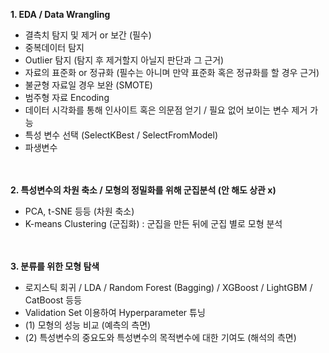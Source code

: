 **1. EDA / Data Wrangling**
 - 결측치 탐지 및 제거 or 보간 (필수)
 - 중복데이터 탐지
 - Outlier 탐지 (탐지 후 제거할지 아닐지 판단과 그 근거)
 - 자료의 표준화 or 정규화 (필수는 아니며 만약 표준화 혹은 정규화를 할 경우 근거)
 - 불균형 자료일 경우 보완 (SMOTE)
 - 범주형 자료 Encoding
 - 데이터 시각화를 통해 인사이트 혹은 의문점 얻기 / 필요 없어 보이는 변수 제거 가능
 - 특성 변수 선택 (SelectKBest / SelectFromModel)
 - 파생변수 </br></br></br>


**2. 특성변수의 차원 축소 / 모형의 정밀화를 위해 군집분석 (안 해도 상관 x)**
 - PCA, t-SNE 등등 (차원 축소)
 - K-means Clustering (군집화) : 군집을 만든 뒤에 군집 별로 모형 분석 </br></br></br>


**3. 분류를 위한 모형 탐색**
- 로지스틱 회귀 / LDA / Random Forest (Bagging) / XGBoost / LightGBM / CatBoost 등등
- Validation Set 이용하여 Hyperparameter 튜닝
- (1) 모형의 성능 비교 (예측의 측면)
- (2) 특성변수의 중요도와 특성변수의 목적변수에 대한 기여도 (해석의 측면) </br></br></br>
